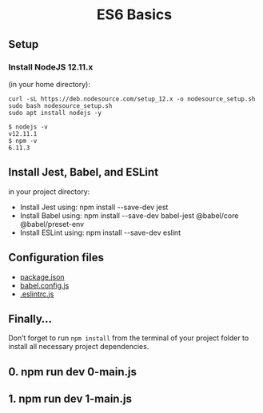 # <center>ES6 Basics</center>


## Setup
### Install NodeJS 12.11.x
(in your home directory): 
```
curl -sL https://deb.nodesource.com/setup_12.x -o nodesource_setup.sh
sudo bash nodesource_setup.sh
sudo apt install nodejs -y
```
```
$ nodejs -v
v12.11.1
$ npm -v
6.11.3
```

## Install Jest, Babel, and ESLint
in your project directory: 


* Install Jest using: npm install --save-dev jest
* Install Babel using: npm install --save-dev babel-jest @babel/core @babel/preset-env
* Install ESLint using: npm install --save-dev eslint

## Configuration files

* [package.json](alx-backend-javascript/0x00-ES6_basic/package.json)
* [babel.config.js](alx-backend-javascript/0x00-ES6_basic/babel.config.js)
* [.eslintrc.js](alx-backend-javascript/0x00-ES6_basic/.eslintrc.js)

## Finally…

Don’t forget to run ``npm install`` from the terminal of your project folder to install all necessary project dependencies.

## 0. npm run dev 0-main.js 

## 1. npm run dev 1-main.js
